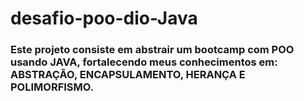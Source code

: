 # desafio-poo-dio-Java
### Este projeto consiste em abstrair um bootcamp com POO usando JAVA, fortalecendo meus conhecimentos em: ABSTRAÇÃO, ENCAPSULAMENTO, HERANÇA E POLIMORFISMO.
